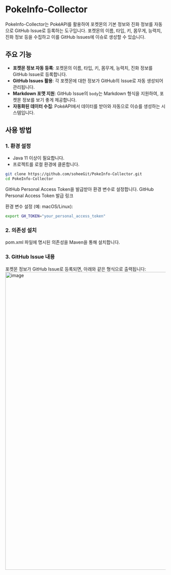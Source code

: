 # PokeInfo-Collector

PokeInfo-Collector는 PokéAPI를 활용하여 포켓몬의 기본 정보와 진화 정보를 자동으로 GitHub Issue로 등록하는 도구입니다. 포켓몬의 이름, 타입, 키, 몸무게, 능력치, 진화 정보 등을 수집하고 이를 GitHub Issues에 이슈로 생성할 수 있습니다.

## 주요 기능

- **포켓몬 정보 자동 등록**: 포켓몬의 이름, 타입, 키, 몸무게, 능력치, 진화 정보를 GitHub Issue로 등록합니다.
- **GitHub Issues 활용**: 각 포켓몬에 대한 정보가 GitHub의 Issue로 자동 생성되어 관리됩니다.
- **Markdown 포맷 지원**: GitHub Issue의 `body`는 Markdown 형식을 지원하여, 포켓몬 정보를 보기 좋게 제공합니다.
- **자동화된 데이터 수집**: PokéAPI에서 데이터를 받아와 자동으로 이슈를 생성하는 시스템입니다.

## 사용 방법

### 1. 환경 설정

- Java 11 이상이 필요합니다.
- 프로젝트를 로컬 환경에 클론합니다.

```bash
git clone https://github.com/soheeGit/PokeInfo-Collector.git
cd PokeInfo-Collector
```
GitHub Personal Access Token을 발급받아 환경 변수로 설정합니다.
GitHub Personal Access Token 발급 링크

환경 변수 설정 (예: macOS/Linux):
```bash
export GH_TOKEN="your_personal_access_token"
```

### 2. 의존성 설치
pom.xml 파일에 명시된 의존성을 Maven을 통해 설치합니다.

### 3. GitHub Issue 내용
포켓몬 정보가 GitHub Issue로 등록되면, 아래와 같은 형식으로 출력됩니다:
<img width="933" alt="image" src="https://github.com/user-attachments/assets/dad35836-5c38-424a-a251-e841aa4a4fbb" />
